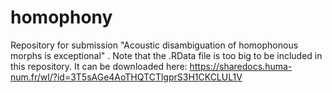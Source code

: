 # homophony
Repository for submission "Acoustic disambiguation of homophonous morphs is exceptional" .
Note that the .RData file is too big to be included in this repository. It can be downloaded here: https://sharedocs.huma-num.fr/wl/?id=3T5sAGe4AoTHQTCTlgprS3H1CKCLUL1V
